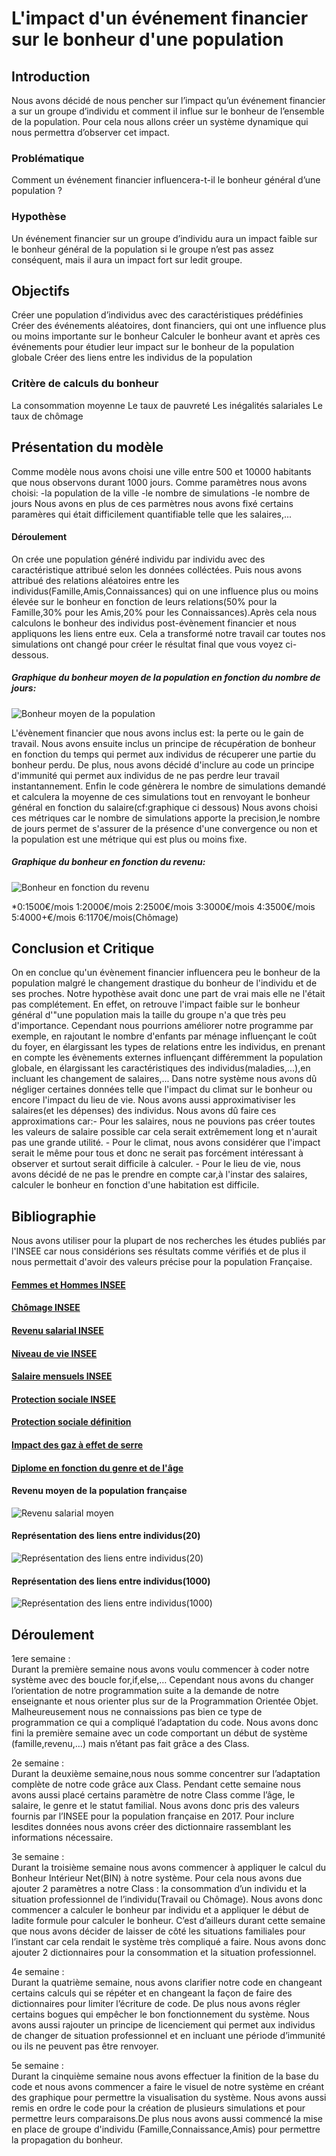 # L'impact d'un événement financier sur le bonheur d'une population
## Introduction
Nous avons décidé de nous pencher sur l’impact qu’un événement financier a sur un groupe d’individu et comment il influe sur le bonheur de l’ensemble de la population. Pour cela nous allons créer un système dynamique qui nous permettra d’observer cet impact.

### Problématique
Comment un événement financier influencera-t-il le bonheur général d’une population ?

### Hypothèse
Un événement financier sur un groupe d’individu aura un impact faible sur le bonheur général de la population si le groupe n’est pas assez conséquent, mais il aura un impact fort sur ledit groupe.

## Objectifs
Créer une population d’individus avec des caractéristiques prédéfinies Créer des événements aléatoires, dont financiers, qui ont une influence plus ou moins importante sur le bonheur Calculer le bonheur avant et après ces événements pour étudier leur impact sur le bonheur de la population globale Créer des liens entre les individus de la population

### Critère de calculs du bonheur
La consommation moyenne Le taux de pauvreté Les inégalités salariales Le taux de chômage

## Présentation du modèle
Comme modèle nous avons choisi une ville entre 500 et 10000 habitants que nous observons durant 1000 jours. Comme paramètres nous avons choisi: 
-la population de la ville
-le nombre de simulations 
-le nombre de jours 
Nous avons en plus de ces parmètres nous avons fixé certains paramères qui était difficilement quantifiable telle que les salaires,...
#### Déroulement
On crée une population généré individu par individu avec des caractéristique attribué selon les données colléctées. Puis nous avons attribué des relations aléatoires entre les individus(Famille,Amis,Connaissances) qui on une influence plus ou moins élevée sur le bonheur en fonction de leurs relations(50% pour la Famille,30% pour les Amis,20% pour les Connaissances).Après cela nous calculons le bonheur des individus post-évènement financier et nous appliquons les liens entre eux. Cela a transformé notre travail car toutes nos simulations ont changé pour créer le résultat final que vous voyez ci-dessous. 
##### Graphique du bonheur moyen de la population en fonction du nombre de jours:
![Bonheur moyen de la population](https://cdn.discordapp.com/attachments/489890771668041738/965671340004749352/IMG-20220418-WA0002.jpg)

L'évènement financier que nous avons inclus est: la perte ou le gain de travail. Nous avons ensuite inclus un principe de récupération de bonheur en fonction du temps qui permet aux individus de récuperer une partie du bonheur perdu. De plus, nous avons décidé d'inclure au code un principe d'immunité qui permet aux individus de ne pas perdre leur travail instantannement. Enfin le code génèrera le nombre de simulations demandé et calculera la moyenne de ces simulations tout en renvoyant le bonheur général en fonction du salaire(cf:graphique ci dessous)
Nous avons choisi ces métriques car le nombre de simulations apporte la precision,le nombre de jours permet de s'assurer de la présence d'une convergence ou non et la population est une métrique qui est plus ou moins fixe.
##### Graphique du bonheur en fonction du revenu:
![Bonheur en fonction du revenu](https://cdn.discordapp.com/attachments/489890771668041738/965671339761467422/IMG-20220418-WA0003.jpg)


*0:1500€/mois    1:2000€/mois   2:2500€/mois     3:3000€/mois    4:3500€/mois     5:4000+€/mois    6:1170€/mois(Chômage)

## Conclusion et Critique
On en conclue qu'un évènement financier influencera peu le bonheur de la population malgré le changement drastique du bonheur de l'individu et de ses proches.
Notre hypothèse avait donc une part de vrai mais elle ne l'était pas complétement. En effet, on retrouve l'impact faible sur le bonheur général d'"une population mais la taille du groupe n'a que très peu d'importance.
Cependant nous pourrions améliorer notre programme par exemple, en rajoutant le nombre d'enfants par ménage influençant le coût du foyer, en élargissant les types de relations entre les individus, en prenant en compte les évènements externes influençant différemment la population globale, en élargissant les caractéristiques des individus(maladies,...),en incluant les changement de salaires,...
Dans notre système nous avons dû négliger certaines données telle que l'impact du climat sur le bonheur ou encore l'impact du lieu de vie. Nous avons aussi approximativiser les salaires(et les dépenses) des individus.
Nous avons dû faire ces approximations car:- Pour les salaires, nous ne pouvions pas créer toutes les valeurs de salaire possible car cela serait extrêmement long et                                                n'aurait pas une grande utilité.
                                           - Pour le climat, nous avons considérer que l'impact serait le même pour tous et donc ne serait pas forcément intéressant à                                              observer et surtout serait difficile à calculer.
                                           - Pour le lieu de vie, nous avons décidé de ne pas le prendre en compte car,à l'instar des salaires, calculer le bonheur en                                              fonction d'une habitation est difficile.

## Bibliographie
Nous avons utiliser pour la plupart de nos recherches les études publiés par l'INSEE car nous considérions ses résultats comme vérifiés et de plus il nous permettait d'avoir des valeurs précise pour la population Française.

#### <a href="https://www.insee.fr/fr/statistiques/4238375?sommaire=4238781" > Femmes et Hommes INSEE </a>
#### <a href="https://www.insee.fr/fr/statistiques/4238387?sommaire=4238781" > Chômage INSEE </a>
#### <a href="https://www.insee.fr/fr/statistiques/4238391?sommaire=4238781" > Revenu salarial INSEE </a> 
#### <a href="https://www.insee.fr/fr/statistiques/4238393?sommaire=4238781" > Niveau de vie INSEE </a>
#### <a href="https://www.insee.fr/fr/statistiques/5396066#graphique-figure3" > Salaire mensuels INSEE </a>
#### <a href="https://www.insee.fr/fr/statistiques/5432469?sommaire=5435421" > Protection sociale INSEE </a>
#### <a href="https://www.insee.fr/fr/metadonnees/definition/c1562#:~:text=Les%20prestations%20sociales%20(ou%20transferts,la%20protection%20contre%20divers%20risques" > Protection sociale définition </a>
#### <a href="https://www.insee.fr/fr/statistiques/2569318?sommaire=2587886" > Impact des gaz à effet de serre </a>
#### <a href="https://www.insee.fr/fr/statistiques/5432451?sommaire=5435421" > Diplome en fonction du genre et de l'âge </a>
#### Revenu moyen de la population française 
![Revenu salarial moyen](https://cdn.discordapp.com/attachments/489890771668041738/965890919276625961/25111.jpeg)

#### Représentation des liens entre individus(20)
![Représentation des liens entre individus(20)](https://cdn.discordapp.com/attachments/489890771668041738/965963461173579846/Capture_dAcran_2022-04-19_3.png)
#### Représentation des liens entre individus(1000)
![Représentation des liens entre individus(1000)](https://cdn.discordapp.com/attachments/489890771668041738/965963460573810758/Capture_dAcran_2022-04-19_2.png)



## Déroulement

1ere semaine :	
Durant la première semaine nous avons voulu commencer à coder notre système avec des boucle for,if,else,… Cependant nous avons du 
changer l’orientation de notre programmation suite a la demande de notre enseignante et nous orienter plus sur de la Programmation 
Orientée Objet. Malheureusement nous ne connaissions pas bien ce type de programmation ce qui a compliqué l’adaptation du code. 
Nous avons donc fini la première semaine avec un code comportant un début de système (famille,revenu,…) mais n’étant pas fait 
grâce a des Class.

2e semaine :	
Durant la deuxième semaine,nous nous somme concentrer sur l’adaptation complète de notre code grâce aux Class. Pendant cette semaine
nous avons aussi      placé certains paramètre de notre Class comme l’âge, le salaire, le genre et le statut familial. Nous avons 
donc pris des valeurs fournis par l’INSEE pour la population française en 2017. Pour inclure lesdites données nous avons créer des
dictionnaire rassemblant les informations nécessaire.

3e semaine :	
Durant la troisième semaine nous avons commencer à appliquer le calcul du Bonheur Intérieur Net(BIN) à notre système. Pour cela nous
avons due ajouter 2 paramètres a notre Class : la consommation d’un individu et la situation professionnel de l’individu(Travail ou 
Chômage). Nous avons donc commencer a calculer le bonheur par individu et a appliquer le début de ladite formule pour calculer le 
bonheur. C’est d’ailleurs durant cette semaine que nous avons décider de laisser de côté les situations familiales pour l’instant car
cela rendait le système très compliqué a faire. Nous avons donc ajouter 2 dictionnaires pour la consommation et la situation 
professionnel.

4e semaine :	
Durant la quatrième semaine, nous avons clarifier notre code en changeant certains calculs qui se répéter et en changeant la façon de
faire des dictionnaires pour limiter l’écriture de code. De plus nous avons régler certains bogues qui empêcher le bon fonctionnement
du système. Nous avons aussi rajouter un principe de licenciement qui permet aux individus de changer de situation professionnel et 
en incluant une période d’immunité ou ils ne peuvent pas être renvoyer.

5e semaine :	
Durant la cinquième semaine nous avons effectuer la finition de la base du code et nous avons commencer a faire le visuel de notre
système en créant des graphique pour permettre la visualisation du système. Nous avons aussi remis en ordre le code pour la création
de plusieurs simulations et pour permettre leurs comparaisons.De plus nous avons aussi commencé la mise en place de groupe d'individu
(Famille,Connaissance,Amis) pour permettre la propagation du bonheur.
